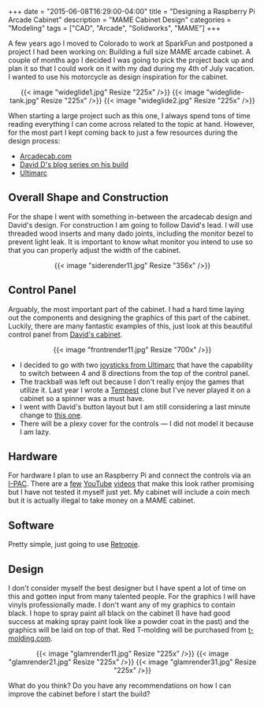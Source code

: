 +++
date = "2015-06-08T16:29:00-04:00"
title = "Designing a Raspberry Pi Arcade Cabinet"
description = "MAME Cabinet Design"
categories = "Modeling"
tags = ["CAD", "Arcade", "Solidworks", "MAME"]
+++

A few years ago I moved to Colorado to work at SparkFun and postponed a project I had been working on: Building a full size MAME arcade cabinet. A couple of months ago I decided I was going to pick the project back up and plan it so that I could work on it with my dad during my 4th of July vacation. I wanted to use his motorcycle as design inspiration for the cabinet.

<center>
	{{< image "wideglide1.jpg" Resize "225x" />}}
	{{< image "wideglide-tank.jpg" Resize "225x" />}}
	{{< image "wideglide2.jpg" Resize "225x" />}}
</center>

When starting a large project such as this one, I always spend tons of time reading everything I can come across related to the topic at hand. However, for the most part I kept coming back to just a few resources during the design process:

- [Arcadecab.com](http://www.arcadecab.com/)
- [David D's blog series on his build](http://dahlstrom.sytes.net/techblog/?p=124)
- [Ultimarc](http://www.ultimarc.com/)

## Overall Shape and Construction

For the shape I went with something in-between the arcadecab design and David's design. For construction I am going to follow David's lead. I will use threaded wood inserts and many dado joints, including the monitor bezel to prevent light leak. It is important to know what monitor you intend to use so that you can properly adjust the width of the cabinet.

<center>{{< image "siderender11.jpg" Resize "356x" />}}</center>

## Control Panel

Arguably, the most important part of the cabinet. I had a hard time laying out the components and designing the graphics of this part of the cabinet. Luckily, there are many fantastic examples of this, just look at this beautiful control panel from [David's cabinet](http://sachi.sytes.net/techblog/wp-content/uploads/2012/06/IMG_4754.jpg).

<center>{{< image "frontrender11.jpg" Resize "700x" />}}</center>

- I decided to go with two [joysticks from Ultimarc](http://www.ultimarc.com/controls.html) that have the capability to switch between 4 and 8 directions from the top of the control panel.
- The trackball was left out because I don't really enjoy the games that utilize it.
Last year I wrote a [Tempest](http://sparkfun.github.io/Dino_Eggs/#spookfest) clone but I've never played it on a cabinet so a spinner was a must have.
- I went with David's button layout but I am still considering a last minute change to [this one](http://blog.jameskiefer.com/wp-content/uploads/2016/12/vewlix_s1.png).
- There will be a plexy cover for the controls — I did not model it because I am lazy.

## Hardware

For hardware I plan to use an Raspberry Pi and connect the controls via an [I-PAC](http://www.ultimarc.com/ipac.html). There are a [few](https://www.youtube.com/watch?v=DeuPHbxjJVw) [YouTube](https://www.youtube.com/watch?v=oNlSK4v0kBI) [videos](https://www.youtube.com/watch?v=Cn7WWqWjABQ) that make this look rather promising but I have not tested it myself just yet. My cabinet will include a coin mech but it is actually illegal to take money on a MAME cabinet.

## Software

Pretty simple, just going to use [Retropie](http://blog.petrockblock.com/retropie/).

## Design

I don't consider myself the best designer but I have spent a lot of time on this and gotten input from many talented people. For the graphics I will have vinyls professionally made. I don't want any of my graphics to contain black. I hope to spray paint all black on the cabinet (I have had good success at making spray paint look like a powder coat in the past) and the graphics will be laid on top of that. Red T-molding will be purchased from [t-molding.com](http://www.t-molding.com/).

<center>
	{{< image "glamrender11.jpg" Resize "225x" />}}
	{{< image "glamrender21.jpg" Resize "225x" />}}
	{{< image "glamrender31.jpg" Resize "225x" />}}
</center>

What do you think? Do you have any recommendations on how I can improve the cabinet before I start the build?